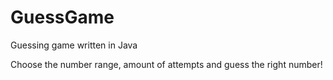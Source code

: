 # GuessGame
Guessing game written in Java

Choose the number range, amount of attempts and guess the right number!
